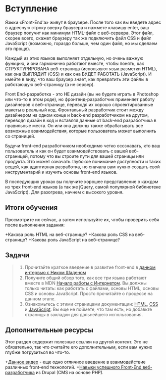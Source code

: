 # Вступление

Языки «Front-End'a» живут в браузере. После того как вы введете адрес в адресную строку вверху браузера и нажмете клавишу enter, ваш браузер получит как минимум HTML-файл с веб-сервера. Этот файл, скорее всего, скажет браузеру так же подключить файл CSS и файл JavaScript (возможно, гораздо больше, чем один файл, но мы сделаем это проще).

Каждый из этих языков выполняет отдельную, но очень важную функцию, и они гармонично работают вместе, чтобы понять, как СТРУКТУРИРОВАНА веб-страница (используют язык разметки HTML), как она ВЫГЛЯДИТ (CSS) и как она БУДЕТ РАБОТАТЬ (JavaScript). И имейте в виду, что ваш браузер знает, как превратить эти файлы в работающую веб-страницу (а не сервер).

Front End-разработка - это НЕ дизайн (вы не будете играть в Photoshop или что-то в этом роде), но фронтенд-разработчик применяет работу дизайнеров к веб-странице, переводя их хорошо спроектированные макеты в реальный код. Фронтальный разработчик стоит между дизайнером на одном конце и back-end разработчиком на другом, переводя дизайн в код и вставляя данные от back-end разработчика в правильные места. Он или она должны также обрабатывать все возможные взаимодействия, которые пользователь может выполнить со страницей.

Будучи front-end разработчиком необходимо четко осознавать, кто ваш пользователь и как он будет взаимодействовать с вашей веб-страницей, потому что вы строите пути для вашей страницы или продукта. Это может означать глубокое понимание доступности и таких вещей, как адаптивная разработка, но сначала вам нужно создать свой инструментарий и изучить основы front-end языков.

В последующих уроках вы получите хорошее представление о каждом из трех front-end языков (а так же jQuery, самой популярной библиотеке JavaScript). Для разогрева, начнем с высокого уровня.

## Итоги обучения

Просмотрите их сейчас, а затем используйте их, чтобы проверить себя после выполнения задания:

+Какова роль HTML на веб-странице?
+Какова роль CSS на веб-странице?
+Какова роль JavaScript на веб-странице?

## Задачи

> 1. Прочитайте краткое введение в развитие front-end в [данном интервью с Ником Шаденом](https://generalassemb.ly/blog/what-is-front-end-web-development)
> 2. Получите общий обзор того, как все три языка работают вместе в MDN [Начало работы с Интернетом](https://developer.mozilla.org/ru/docs/Learn/Getting_started_with_the_web). Вы должны только читать: как работать с файлами, основы HTML, основы CSS и основы JavaScript. Просто прочитайте о процессе на данном этапе.
> 3. Ознакомьтесь с этими страницами документации: [HTML](https://developer.mozilla.org/ru/docs/Web/HTML/Element), [CSS](https://developer.mozilla.org/ru/docs/Web/CSS/Reference#Keyword_index) и [JavaScript](https://developer.mozilla.org/ru/docs/Web/JavaScript/Reference). Вы еще не поймете, что там есть, но добавьте страницы в закладки для дальнейшего использования.

## Дополнительные ресурсы

Этот раздел содержит полезные ссылки на другой контент. Это не обязательно, так что считайте его дополнительным, если вам нужно глубже погрузиться во что-то.

+[Данное видео](https://www.youtube.com/watch?v=BANChTkxYYY&list=PLwqG3V3cExWpCgHOcLEKg6z-InpjHr7MB) - еще одно отличное введение в взаимодействие различных front-end технологий.
+[Навыки успешного Front-End веб-разработчика](https://web.archive.org/web/20151110193658/https://www.drupal.org/node/1245650) из Drupal (CMS на основе PHP).
